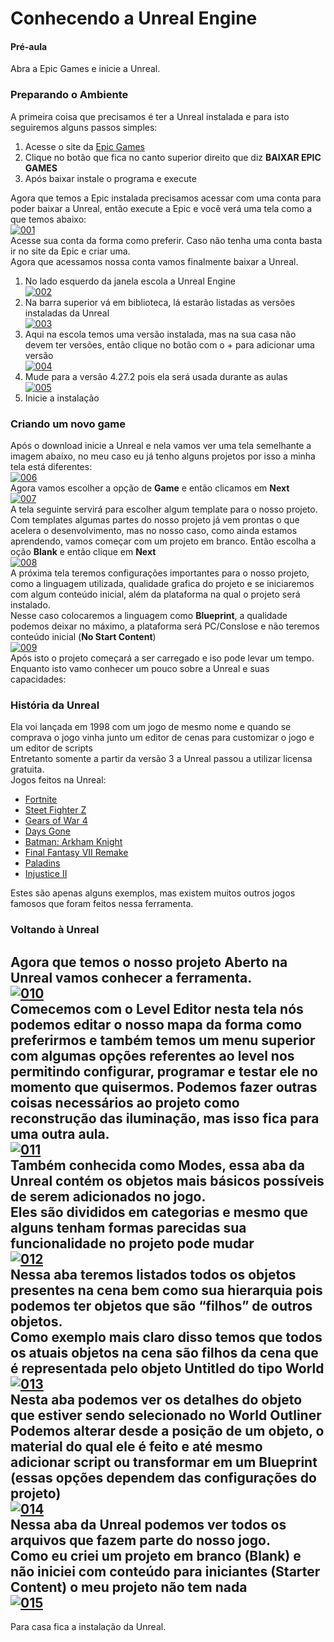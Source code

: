 # Conhecendo a Unreal Engine

#### Pré-aula
Abra a Epic Games e inicie a Unreal.

### Preparando o Ambiente
A primeira coisa que precisamos é ter a Unreal instalada e para isto seguiremos alguns passos simples:
1. Acesse o site da [Epic Games](https://store.epicgames.com/pt-BR/)
2. Clique no botão que fica no canto superior direito que diz **BAIXAR EPIC GAMES**
3. Após baixar instale o programa e execute

Agora que temos a Epic instalada precisamos acessar com uma conta para poder baixar a Unreal, então execute a Epic e você verá uma tela como a que temos abaixo:<br>
[![001](https://github.com/mastheusum/Aulas/blob/main/Level%203/v1/Lesson%2001/Screenshots/001.png "001")](https://github.com/mastheusum/Aulas/blob/main/Level%203/v1/Lesson%2001/Screenshots/001.png "001")<br>
Acesse sua conta da forma como preferir. Caso não tenha uma conta basta ir no site da Epic e criar uma.<br>
Agora que acessamos nossa conta vamos finalmente baixar a Unreal.
1. No lado esquerdo da janela escola a Unreal Engine <br>[![002](https://github.com/mastheusum/Aulas/blob/main/Level%203/v1/Lesson%2001/Screenshots/002.png "002")](https://github.com/mastheusum/Aulas/blob/main/Level%203/v1/Lesson%2001/Screenshots/002.png "002")
2. Na barra superior vá em biblioteca, lá estarão listadas as versões instaladas da Unreal<br>[![003](https://github.com/mastheusum/Aulas/blob/main/Level%203/v1/Lesson%2001/Screenshots/003.png "003")](https://github.com/mastheusum/Aulas/blob/main/Level%203/v1/Lesson%2001/Screenshots/003.png "003")
3. Aqui na escola temos uma versão instalada, mas na sua casa não devem ter versões, então clique no botão com o + para adicionar uma versão<br>[![004](https://github.com/mastheusum/Aulas/blob/main/Level%203/v1/Lesson%2001/Screenshots/004.png "004")](https://github.com/mastheusum/Aulas/blob/main/Level%203/v1/Lesson%2001/Screenshots/004.png "004")
4. Mude para a versão 4.27.2 pois ela será usada durante as aulas<br>[![005](https://github.com/mastheusum/Aulas/blob/main/Level%203/v1/Lesson%2001/Screenshots/005.png "005")](https://github.com/mastheusum/Aulas/blob/main/Level%203/v1/Lesson%2001/Screenshots/005.png "005")
5. Inicie a instalação

### Criando um novo game
Após o download inicie a Unreal e nela vamos ver uma tela semelhante a imagem abaixo, no meu caso eu já tenho alguns projetos por isso a minha tela está diferentes:<br>
[![006](https://github.com/mastheusum/Aulas/blob/main/Level%203/v1/Lesson%2001/Screenshots/006.png "006")](https://github.com/mastheusum/Aulas/blob/main/Level%203/v1/Lesson%2001/Screenshots/006.png "006")<br>
Agora vamos escolher a opção de **Game** e então clicamos em **Next**<br>
[![007](https://github.com/mastheusum/Aulas/blob/main/Level%203/v1/Lesson%2001/Screenshots/007.png "007")](https://github.com/mastheusum/Aulas/blob/main/Level%203/v1/Lesson%2001/Screenshots/007.png "007")<br>
A tela seguinte servirá para escolher algum template para o nosso projeto. Com templates algumas partes do nosso projeto já vem prontas o que acelera o desenvolvimento, mas no nosso caso, como ainda estamos aprendendo, vamos começar com um projeto em branco. Então escolha a oção **Blank** e então clique em **Next**<br>
[![008](https://github.com/mastheusum/Aulas/blob/main/Level%203/v1/Lesson%2001/Screenshots/008.png "008")](https://github.com/mastheusum/Aulas/blob/main/Level%203/v1/Lesson%2001/Screenshots/008.png "008")<br>
A próxima tela teremos configurações importantes para o nosso projeto, como a linguagem utilizada, qualidade grafica do projeto e se iniciaremos com algum conteúdo inicial, além da plataforma na qual o projeto será instalado.<br>
Nesse caso colocaremos a linguagem como **Blueprint**, a qualidade podemos deixar no máximo, a plataforma será PC/Conslose e não teremos conteúdo inicial (**No Start Content**)<br>
[![009](https://github.com/mastheusum/Aulas/blob/main/Level%203/v1/Lesson%2001/Screenshots/009.png "009")](https://github.com/mastheusum/Aulas/blob/main/Level%203/v1/Lesson%2001/Screenshots/009.png "009")<br>
Após isto o projeto começará a ser carregado e iso pode levar um tempo.<br>
Enquanto isto vamo conhecer um pouco sobre a Unreal e suas capacidades:

### História da Unreal
Ela voi lançada em 1998 com um jogo de mesmo nome e quando se comprava o jogo vinha junto um editor de cenas para customizar o jogo e um editor de scripts<br>
Entretanto somente a partir da versão 3 a Unreal passou a utilizar licensa gratuita.<br>
Jogos feitos na Unreal:
* [Fortnite](https://www.youtube.com/watch?v=VjJONZOImgg)
* [Steet Fighter Z](https://www.youtube.com/watch?v=p-OvEANlf6Y&t=1s)
* [Gears of War 4](https://www.youtube.com/watch?v=WRiMcYcBlto&t=8s)
* [Days Gone](https://www.youtube.com/watch?v=qTsx64xYhPM&t=20s)
* [Batman: Arkham Knight](https://www.youtube.com/watch?v=XQ55yZJEuN0&t=30s)
* [Final Fantasy VII Remake](https://www.youtube.com/watch?v=I_ATSCTnUD8&t=20s)
* [Paladins](https://www.youtube.com/watch?v=g4WHiMVq1-8&t=15s)
* [Injustice II](https://www.youtube.com/watch?v=i_HbXYTT0xU&t=20s)

Estes são apenas alguns exemplos, mas existem muitos outros jogos famosos que foram feitos nessa ferramenta.

### Voltando à Unreal
Agora que temos o nosso projeto Aberto na Unreal vamos conhecer a ferramenta. 
<br>
[![010](https://github.com/mastheusum/Aulas/blob/main/Level%203/v1/Lesson%2001/Screenshots/010.png "010")](https://github.com/mastheusum/Aulas/blob/main/Level%203/v1/Lesson%2001/Screenshots/010.png "010")
<br>
Comecemos com o **Level Editor** nesta tela nós podemos editar o nosso mapa da forma como preferirmos e também temos um menu superior com algumas opções referentes ao level nos permitindo configurar, programar e testar ele no momento que quisermos. Podemos fazer outras coisas necessários ao projeto como reconstrução das iluminação, mas isso fica para uma outra aula.
<br>
[![011](https://github.com/mastheusum/Aulas/blob/main/Level%203/v1/Lesson%2001/Screenshots/011.png "011")](https://github.com/mastheusum/Aulas/blob/main/Level%203/v1/Lesson%2001/Screenshots/011.png "011")
<br>
Também conhecida como Modes, essa aba da Unreal contém os objetos mais básicos possíveis de serem adicionados no jogo.
<br>
Eles são divididos em categorias e mesmo que alguns tenham formas parecidas
sua funcionalidade no projeto pode mudar
<br>
[![012](https://github.com/mastheusum/Aulas/blob/main/Level%203/v1/Lesson%2001/Screenshots/012.png "012")](https://github.com/mastheusum/Aulas/blob/main/Level%203/v1/Lesson%2001/Screenshots/012.png "012")
<br>
Nessa aba teremos listados todos os objetos presentes na cena bem como sua hierarquia pois podemos ter objetos que são “filhos” de outros objetos.
<br>
Como exemplo mais claro disso temos que todos os atuais objetos na cena são filhos da cena que é representada pelo objeto Untitled do tipo World
<br>
[![013](https://github.com/mastheusum/Aulas/blob/main/Level%203/v1/Lesson%2001/Screenshots/013.png "013")](https://github.com/mastheusum/Aulas/blob/main/Level%203/v1/Lesson%2001/Screenshots/013.png "013")
<br>
Nesta aba podemos ver os detalhes do objeto que estiver sendo selecionado no World Outliner
<br>
Podemos alterar desde a posição de um objeto, o material do qual ele é feito e até mesmo adicionar script ou transformar em um Blueprint (essas opções dependem das configurações do projeto)
<br>
[![014](https://github.com/mastheusum/Aulas/blob/main/Level%203/v1/Lesson%2001/Screenshots/014.png "014")](https://github.com/mastheusum/Aulas/blob/main/Level%203/v1/Lesson%2001/Screenshots/014.png "014")
<br>
Nessa aba da Unreal podemos ver todos os arquivos que fazem parte do nosso jogo.
<br>
Como eu criei um projeto em branco (Blank) e não iniciei com conteúdo para iniciantes (Starter Content) o meu projeto não tem nada
<br>
[![015](https://github.com/mastheusum/Aulas/blob/main/Level%203/v1/Lesson%2001/Screenshots/015.png "015")](https://github.com/mastheusum/Aulas/blob/main/Level%203/v1/Lesson%2001/Screenshots/015.png "015")
------------
Para casa fica a instalação da Unreal.
